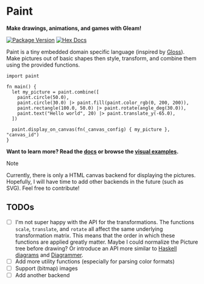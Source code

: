 # Paint
**Make drawings, animations, and games with Gleam!**

[![Package Version](https://img.shields.io/hexpm/v/paint)](https://hex.pm/packages/paint)
[![Hex Docs](https://img.shields.io/badge/hex-docs-ffaff3)](https://hexdocs.pm/paint/)

Paint is a tiny embedded domain specific language (inspired by [Gloss](https://hackage.haskell.org/package/gloss)).
Make pictures out of basic shapes then style, transform, and combine them using the provided functions.

```gleam
import paint

fn main() {
  let my_picture = paint.combine([
    paint.circle(50.0),
    paint.circle(30.0) |> paint.fill(paint.color_rgb(0, 200, 200)),
    paint.rectangle(100.0, 50.0) |> paint.rotate(angle_deg(30.0)),
    paint.text("Hello world", 20) |> paint.translate_y(-65.0),
  ])

  paint.display_on_canvas(fn(_canvas_config) { my_picture }, "canvas_id")
}
```

**Want to learn more? Read the [docs](https://hexdocs.pm/paint) or browse the [visual examples](https://adelhult.github.io/paint/).**

> [!NOTE]
> Currently, there is only a HTML canvas backend for displaying the pictures.
> Hopefully, I will have time to add other backends in the future (such as SVG). Feel free to contribute!

## TODOs
- [ ] I'm not super happy with the API for the transformations. The functions `scale`, `translate`, and `rotate` all affect the same underlying transformation matrix.
      This means that the order in which these functions are applied greatly matter. Maybe I could normalize the Picture tree before drawing?
      Or introduce an API more similar to [Haskell diagrams](https://hackage.haskell.org/package/diagrams) and [Diagrammer](https://www.youtube.com/watch?v=gT9Xu-ctNqI).
- [ ] Add more utility functions (especially for parsing color formats)
- [ ] Support (bitmap) images
- [ ] Add another backend
